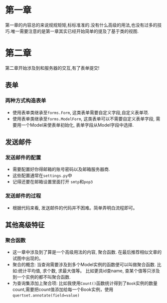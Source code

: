 # 第一章

第一章的内容总的来说规规矩矩,标标准准的.没有什么高级的用法,也没有过多的技巧.唯一需要注意的是第一章其实已经开始简单的提及了基于类的视图.


# 第二章

第二章开始涉及到和服务器的交互,有了表单提交!

## 表单

### 两种方式构造表单

- 使用表单类继承至`forms.Form`, 这类表单需要自定义字段,自定义表单项.
- 使用表单类继承至`forms.ModelForm`, 这类表单可以不需要自定义表单字段, 需要用一个Model来使表单初始化, 表单字段从Model字段中选择.

## 发送邮件

### 发送邮件的配置

- 需要配置好你得邮箱的账号密码以及邮箱服务器商.
- 这些配置通常在`settings.py`中
- 记得还要在邮箱设置里面打开 `smtp`和`pop3`

### 发送邮件的过程

- 根据代码来看, 发送邮件的代码并不困难。简单弄明白流程即可。

## 其他高级特征

### 聚合函数

- 这一章中涉及到了算是一个高级用法的内容, 聚合函数. 在最后推荐相似文章的试图中出现的。
- 聚合的概念: 当查询需要涉及到多个Model实例的函数便可以叫做聚合函数. 比如:统计平均值, 求个数, 求最大值等。 比如更具id查name, 查某个值等只涉及到一个实例的都不叫聚合函数.
- 为查询集添加上聚合项: 比如我使用`Count()`函数统计得到了`Book`实例的数量count,需要把count值添加给每一个Book实例，使用`quertset.annotate(field=value)`

